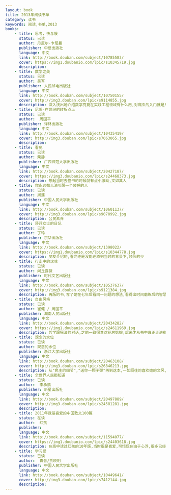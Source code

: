 ```yaml
---
layout: book
title: 2013年阅读书单
category: 读书
keywords: 阅读,书单,2013
books:
    - title: 思考，快与慢
      status: 已读
      author: 丹尼尔·卡尼曼
      publisher: 中信出版社
      language: 中文
      link: http://book.douban.com/subject/10785583/
      cover: https://img1.doubanio.com/lpic/s10345719.jpg
      description:
    - title: 数学之美
      status: 已读
      author: 吴军
      publisher: 人民邮电出版社
      language: 中文
      link: http://book.douban.com/subject/10750155/
      cover: http://img3.douban.com/lpic/s9114855.jpg
      description: 深入浅出地介绍数学究竟在实践工程领域有什么用,对爬虫的入门就是从这里开始
    - title: 尼采-在世纪的转折点上
      status: 已读
      author:  周国平
      publisher: 译林出版社
      language: 中文
      link: http://book.douban.com/subject/10435419/
      cover: http://img3.douban.com/lpic/s7063065.jpg
      description:
    - title: 看见
      status: 已读
      author: 柴静
      publisher: 广西师范大学出版社
      language: 中文
      link: http://book.douban.com/subject/20427187/
      cover: https://img3.doubanio.com/lpic/s24468373.jpg
      description: 想起当时去签书的时候就有点小激动,文如其人
    - title: 你永远都无法叫醒一个装睡的人
      status: 已读
      author: 周濂
      publisher: 中国人民大学出版社
      language: 中文
      link: http://book.douban.com/subject/10601137/
      cover: http://img3.douban.com/lpic/s9070992.jpg
      description: 公民素养
    - title: 莎菲女士的日记
      status: 已读
      author: 丁玲
      publisher: 京华出版社
      language: 中文
      link: http://book.douban.com/subject/1398022/
      cover: https://img1.doubanio.com/lpic/s10344778.jpg
      description: 朋友介绍的,看完还是没能还原到当时的背景下,领会的少
    - title: 行走中的玫瑰
      status: 已读
      author: 闾丘露薇
      publisher: 时代文艺出版社
      language: 中文
      link: http://book.douban.com/subject/10537637/
      cover: http://img3.douban.com/lpic/s9121384.jpg
      description: 再版的书,写了她在七年后看同一问题的想法,看得出时间磨练后的智慧
    - title: 自由风格
      status: 已读
      author: 崔健 / 周国平
      publisher: 湖南人民出版社
      language: 中文
      link: http://book.douban.com/subject/20434282/
      cover: https://img1.doubanio.com/lpic/s24611969.jpg
      description: 哲学跟摇滚的对话,之前一致很喜欢花房姑娘,后来才从书中真正走进崔健,摇滚之父,期待他的电影
    - title: 观念的水位
      status: 已读
      author: 观念的水位
      publisher: 浙江大学出版社
      language: 中文
      link: http://book.douban.com/subject/20463108/
      cover: http://img3.douban.com/lpic/s26846213.jpg
      description: 从"民主的细节","送你一颗子弹"再到这本,一如既往的喜欢她的文风,还有这种critical thinking.
    - title: 全世界人民都知道
      status: 已读
      author:  李承鹏
      publisher: 新星出版社
      language: 中文
      link: http://book.douban.com/subject/20497889/
      cover: http://img3.douban.com/lpic/s24581281.jpg
      description:
    - title: 2011年我最喜爱的中国散文100篇
      status: 在读
      author:  红孩
      publisher:
      language: 中文
      link: http://book.douban.com/subject/11594077/
      cover: https://img1.doubanio.com/lpic/s24403618.jpg
      description: 在高中读过红孩的10年版,当时很是喜爱,可惜现在由于心浮,很多已经未能领会
    - title: 学习爱
      status: 已读
      author:  青音/贾晓明
      publisher: 中国人民大学出版社
      language: 中文
      link: http://book.douban.com/subject/10449641/
      cover: http://img3.douban.com/lpic/s7412144.jpg
      description:
---
```

